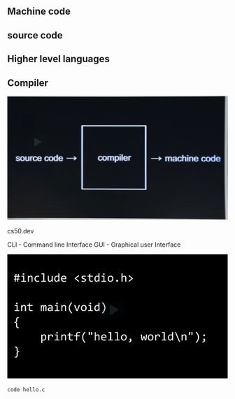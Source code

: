 ## Machine code


## source code

## Higher level languages

## Compiler

![compiler](image-3.png)

cs50.dev

CLI - Command line Interface
GUI - Graphical user Interface

![helloworld](image-4.png)

```
code hello.c
```